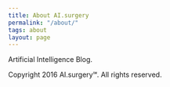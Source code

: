 ```yaml
---
title: About AI.surgery
permalink: "/about/"
tags: about
layout: page
---
```


Artificial Intelligence Blog.

Copyright 2016 AI.surgery℠. All rights reserved.
